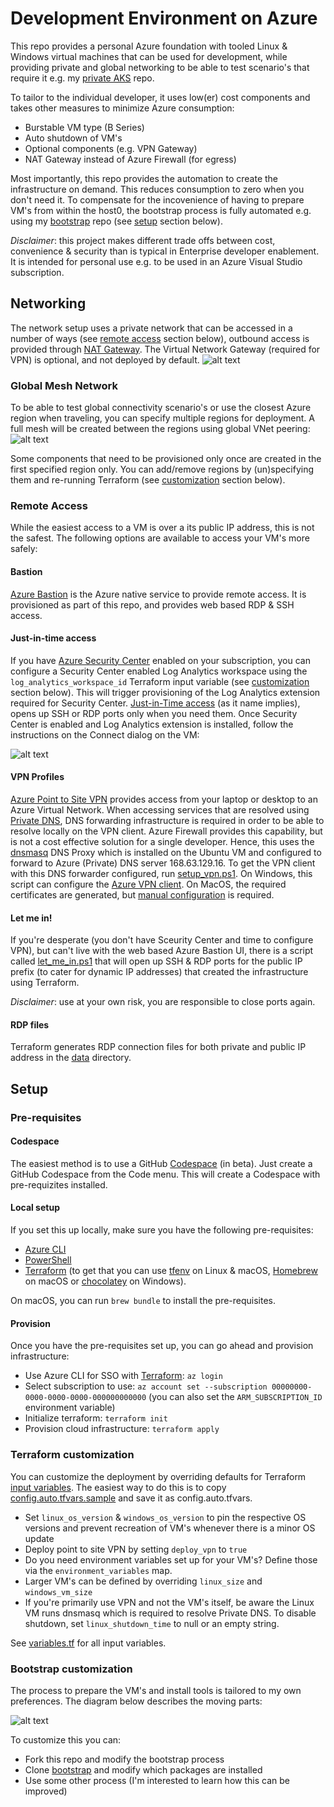 # Development Environment on Azure
This repo provides a personal Azure foundation with tooled Linux & Windows virtual machines that can be used for development, while providing private and global networking to be able to test scenario's that require it e.g. my [private AKS](https://github.com/geekzter/azure-aks) repo.   

To tailor to the individual developer, it uses low(er) cost components and takes other measures to minimize Azure consumption:
- Burstable VM type (B Series)
- Auto shutdown of VM's
- Optional components (e.g. VPN Gateway)
- NAT Gateway instead of Azure Firewall (for egress)

Most importantly, this repo provides the automation to create the infrastructure on demand. This reduces consumption to zero when you don't need it. To compensate for the incovenience of having to prepare VM's from within the host0, the bootstrap process is fully automated e.g. using my [bootstrap](https://github.com/geekzter/bootstrap-os) repo (see [setup](#setup) section below).

_Disclaimer_: this project makes different trade offs between cost, convenience & security than is typical in Enterprise developer enablement. It is intended for personal use e.g. to be used in an Azure Visual Studio subscription.

## Networking 
The network setup uses a private network that can be accessed in a number of ways (see [remote access](#remote-access) section below), outbound access is provided through [NAT Gateway](https://docs.microsoft.com/en-us/azure/virtual-network/nat-overview). The Virtual Network Gateway (required for VPN) is optional, and not deployed by default.
![alt text](visuals/region.png "Region network")

### Global Mesh Network
To be able to test global connectivity scenario's or use the closest Azure region when traveling, you can specify multiple regions for deployment. A full mesh will be created between the regions using global VNet peering:
![alt text](visuals/global.png "Global mesh")

Some components that need to be provisioned only once are created in the first specified region only. You can add/remove regions by (un)specifying them and re-running Terraform (see [customization](#terraform-customization) section below).

### Remote Access
While the easiest access to a VM is over a its public IP address, this is not the safest. The following options are available to access your VM's more safely:

#### Bastion
[Azure Bastion](https://azure.microsoft.com/en-us/services/azure-bastion/) is the Azure native service to provide remote access. It is provisioned as part of this repo, and provides web based RDP & SSH access.
#### Just-in-time access
If you have [Azure Security Center](https://azure.microsoft.com/en-us/services/security-center/) enabled on your subscription, you can configure a Security Center enabled Log Analytics workspace using the `log_analytics_workspace_id` Terraform input variable (see [customization](#terraform-customization) section below). This will trigger provisioning of the Log Analytics extension required for Security Center. [Just-in-Time access](https://docs.microsoft.com/en-us/azure/security-center/security-center-just-in-time) (as it name implies), opens up SSH or RDP ports only when you need them. Once Security Center is enabled and Log Analytics extension is installed, follow the instructions on the Connect dialog on the VM:

![alt text](visuals/asc-jit.png "Just-in-Time access prompt")
#### VPN Profiles
[Azure Point to Site VPN](https://docs.microsoft.com/en-us/azure/vpn-gateway/point-to-site-about) provides access from your laptop or desktop to an Azure Virtual Network. When accessing services that are resolved using [Private DNS](https://docs.microsoft.com/en-us/azure/dns/private-dns-overview), DNS forwarding infrastructure is required in order to be able to resolve locally on the VPN client. Azure Firewall provides this capability, but is not a cost effective solution for a single developer. Hence, this uses the [dnsmasq](http://www.thekelleys.org.uk/dnsmasq/doc.html) DNS Proxy which is installed on the Ubuntu VM and configured to forward to Azure (Private) DNS server 168.63.129.16.
To get the VPN client with this DNS forwarder configured, run [setup_vpn.ps1](scripts/setup_vpn.ps1). On Windows, this script can configure the [Azure VPN client](https://www.microsoft.com/en-us/p/azure-vpn-client/9np355qt2sqb?activetab=pivot:overviewtab). On MacOS, the required certificates are generated, but [manual configuration](https://docs.microsoft.com/en-us/azure/vpn-gateway/point-to-site-vpn-client-configuration-azure-cert#installmac) is required.

#### Let me in!
If you're desperate (you don't have Sceurity Center and time to configure VPN), but can't live with the web based Azure Bastion UI, there is a script called [let_me_in.ps1](scripts/let_me_in.ps1) that will open up SSH & RDP ports for the public IP prefix (to cater for dynamic IP addresses) that created the infrastructure using Terraform.

_Disclaimer_: use at your own risk, you are responsible to close ports again.

#### RDP files
Terraform generates RDP connection files for both private and public IP address in the [data](data/) directory.

## Setup

### Pre-requisites
#### Codespace
The easiest method is to use a GitHub [Codespace](https://github.com/features/codespaces) (in beta). Just create a GitHub Codespace from the Code menu. This will create a Codespace with pre-requizites installed. 
#### Local setup
If you set this up locally, make sure you have the following pre-requisites:
- [Azure CLI](http://aka.ms/azure-cli)
- [PowerShell](https://github.com/PowerShell/PowerShell#get-powershell)
- [Terraform](https://www.terraform.io/downloads.html) (to get that you can use [tfenv](https://github.com/tfutils/tfenv) on Linux & macOS, [Homebrew](https://github.com/hashicorp/homebrew-tap) on macOS or [chocolatey](https://chocolatey.org/packages/terraform) on Windows).

On macOS, you can run `brew bundle` to install the pre-requisites.
#### Provision
Once you have the pre-requisites set up, you can go ahead and provision infrastructure:
- Use Azure CLI for SSO with [Terraform](https://registry.terraform.io/providers/hashicorp/azurerm/latest/docs/guides/azure_cli): `az login`
- Select subscription to use: `az account set --subscription 00000000-0000-0000-0000-000000000000` (you can also set the `ARM_SUBSCRIPTION_ID` environment variable)
- Initialize terraform: `terraform init`
- Provision cloud infrastructure: `terraform apply`

### Terraform customization
You can customize the deployment by overriding defaults for Terraform [input variables](https://www.terraform.io/docs/configuration/variables.html). The easiest way to do this is to copy [config.auto.tfvars.sample](./terraform/config.auto.tfvars.sample) and save it as config.auto.tfvars.
- Set `linux_os_version` & `windows_os_version` to pin the respective OS versions and prevent recreation of VM's whenever there is a minor OS update
- Deploy point to site VPN by setting `deploy_vpn` to `true`
- Do you need environment variables set up for your VM's? Define those via the `environment_variables` map.
- Larger VM's can be defined by overriding `linux_size` and `windows_vm_size`
- If you're primarily use VPN and not the VM's itself, be aware the Linux VM runs dnsmasq which is required to resolve Private DNS. To disable shutdown, set `linux_shutdown_time` to null or an empty string.

See [variables.tf](./terraform/variables.tf) for all input variables.

### Bootstrap customization
The process to prepare the VM's and install tools is tailored to my own preferences. The diagram below describes the moving parts:

![alt text](visuals/bootstrap.png "Bootstrap process")

To customize this you can:
- Fork this repo and modify the bootstrap process
- Clone [bootstrap](https://github.com/geekzter/bootstrap-os) and modify which packages are installed
- Use some other process (I'm interested to learn how this can be improved)